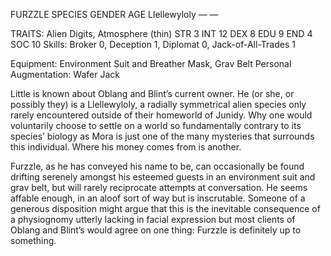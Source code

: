 FURZZLE SPECIES GENDER AGE Llellewyloly — —

TRAITS: Alien Digits, Atmosphere (thin) 
STR 3 INT 12 
DEX 8 EDU 9 
END 4 SOC 10
Skills: Broker 0, Deception 1, Diplomat 0, Jack-of-All-Trades 1

Equipment: Environment Suit and Breather Mask, Grav Belt 
Personal Augmentation: Wafer Jack

Little is known about Oblang and Blint’s current owner. He (or she, or possibly they) is a Llellewyloly, a radially symmetrical alien species only rarely encountered outside of their homeworld of Junidy. Why one would voluntarily choose to settle on a world so fundamentally contrary to its species’ biology as Mora is just one of the many mysteries that surrounds this individual. Where his money comes from is another.

Furzzle, as he has conveyed his name to be, can occasionally be found drifting serenely amongst his esteemed guests in an environment suit and grav belt, but will rarely reciprocate attempts at conversation. He seems affable enough, in an aloof sort of way but is inscrutable. Someone of a generous disposition might argue that this is the inevitable consequence of a physiognomy utterly lacking in facial expression but most clients of Oblang and Blint’s would agree on one thing: Furzzle is definitely up to something.
